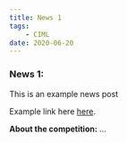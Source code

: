 ```yaml
---
title: News 1
tags:
    - CIML
date: 2020-06-20
---
```


<h3>News 1:</h3>
This is an example news post

Example link here <a href="https://www.studentclustercompetition.us/">here</a>.

<b>About the competition:</b> ...
